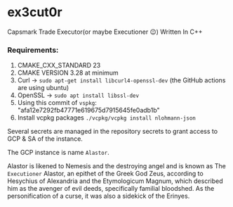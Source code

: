 # ex3cut0r
Capsmark Trade Executor(or maybe Executioner 😉) Written In C++

### Requirements:

1. CMAKE_CXX_STANDARD 23
2. CMAKE VERSION 3.28 at minimum
3. Curl -> `sudo apt-get install libcurl4-openssl-dev` (the GitHub actions are using ubuntu)
4. OpenSSL -> `sudo apt install libssl-dev`
5. Using this commit of `vspkg`: "afa12e7292fb47771e619675d7915645fe0adb1b"
6. Install vcpkg packages `./vcpkg/vcpkg install nlohmann-json`

Several secrets are managed in the repository secrets to grant access to GCP & SA of the instance.

The GCP instance is name `Alastor`.

Alastor is likened to Nemesis and the destroying angel and is known as The `Executioner`
Alastor, an epithet of the Greek God Zeus, according to Hesychius of Alexandria and the Etymologicum Magnum, which described him as the avenger of evil deeds, specifically familial bloodshed. As the personification of a curse, it was also a sidekick of the Erinyes.